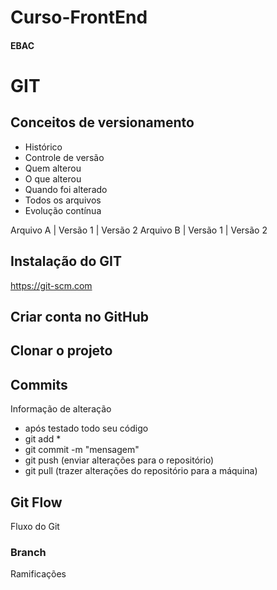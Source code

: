 # Curso-FrontEnd
#### EBAC

# GIT
## Conceitos de versionamento
  - Histórico
  - Controle de versão
  - Quem alterou
  - O que alterou
  - Quando foi alterado
  - Todos os arquivos
  - Evolução contínua
  
Arquivo A | Versão 1 | Versão 2
Arquivo B | Versão 1 | Versão 2

## Instalação do GIT
https://git-scm.com

## Criar conta no GitHub

## Clonar o projeto

##  Commits
Informação de alteração
  - após testado todo seu código
  - git add *
  - git commit -m "mensagem"
  - git push (enviar alterações para o repositório)
  - git pull (trazer alterações do repositório para a máquina)

## Git Flow
Fluxo do Git

### Branch
Ramificações